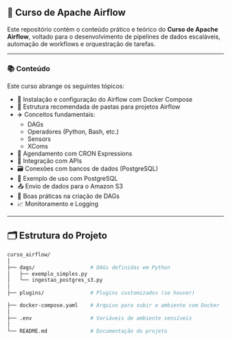 ## 🚀 Curso de Apache Airflow

Este repositório contém o conteúdo prático e teórico do **Curso de Apache Airflow**, voltado para o desenvolvimento de pipelines de dados escaláveis, automação de workflows e orquestração de tarefas.

---

### 📚 Conteúdo

Este curso abrange os seguintes tópicos:

- 🔧 Instalação e configuração do Airflow com Docker Compose
- 📂 Estrutura recomendada de pastas para projetos Airflow
- ✈️ Conceitos fundamentais:
  - DAGs
  - Operadores (Python, Bash, etc.)
  - Sensors
  - XComs
- 🔄 Agendamento com CRON Expressions
- 📡 Integração com APIs
- 🗃️ Conexões com bancos de dados (PostgreSQL)
- 🐘 Exemplo de uso com PostgreSQL
- 📤 Envio de dados para o Amazon S3
- 🧹 Boas práticas na criação de DAGs
- 📈 Monitoramento e Logging

---

## 🗂️ Estrutura do Projeto

```bash
curso_airflow/
│
├── dags/                  # DAGs definidas em Python
│   ├── exemplo_simples.py
│   └── ingestao_postgres_s3.py
│
├── plugins/               # Plugins customizados (se houver)

├── docker-compose.yaml    # Arquivo para subir o ambiente com Docker
│
├── .env                   # Variáveis de ambiente sensíveis
│
└── README.md              # Documentação do projeto
